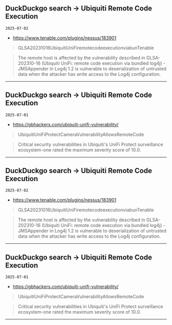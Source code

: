 ## DuckDuckgo search -> Ubiquiti Remote Code Execution
`2025-07-02`

* https://www.tenable.com/plugins/nessus/183901

<blockquote>
 GLSA20231016UbiquitiUniFiremotecodeexecutionviabunTenable
</blockquote>
<blockquote>
The remote host is affected by the vulnerability described in GLSA-202310-16 (Ubiquiti UniFi: remote code execution via bundled log4j) - JMSAppender in Log4j 1.2 is vulnerable to deserialization of untrusted data when the attacker has write access to the Log4j configuration.
</blockquote>

---

## DuckDuckgo search -> Ubiquiti Remote Code Execution
`2025-07-01`

* https://gbhackers.com/ubiquiti-unifi-vulnerability/

<blockquote>
 UbiquitiUniFiProtectCameraVulnerabilityAllowsRemoteCode
</blockquote>
<blockquote>
Critical security vulnerabilities in Ubiquiti's UniFi Protect surveillance ecosystem-one rated the maximum severity score of 10.0.
</blockquote>

---

## DuckDuckgo search -> Ubiquiti Remote Code Execution
`2025-07-02`

* https://www.tenable.com/plugins/nessus/183901

<blockquote>
 GLSA20231016UbiquitiUniFiremotecodeexecutionviabunTenable
</blockquote>
<blockquote>
The remote host is affected by the vulnerability described in GLSA-202310-16 (Ubiquiti UniFi: remote code execution via bundled log4j) - JMSAppender in Log4j 1.2 is vulnerable to deserialization of untrusted data when the attacker has write access to the Log4j configuration.
</blockquote>

---

## DuckDuckgo search -> Ubiquiti Remote Code Execution
`2025-07-01`

* https://gbhackers.com/ubiquiti-unifi-vulnerability/

<blockquote>
 UbiquitiUniFiProtectCameraVulnerabilityAllowsRemoteCode
</blockquote>
<blockquote>
Critical security vulnerabilities in Ubiquiti's UniFi Protect surveillance ecosystem-one rated the maximum severity score of 10.0.
</blockquote>

---


